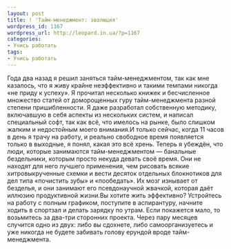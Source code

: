 ```yaml
---
layout: post
title: ! 'Тайм-менеджмент: эволюция'
wordpress_id: 1167
wordpress_url: http://leopard.in.ua/?p=1167
categories:
- Учись работать
tags:
- Учись работать
---
```

Года два назад я решил заняться тайм-менеджментом, так как мне казалось, что я живу крайне неэффективно и такими темпами никогда «не приду к успеху». Я прочитал несколько книжек и бесчисленное множество статей от доморощенных гуру тайм-менеджмента разной степени пришибленности. Я даже разработал собственную методику, включавшую в себя аспекты из нескольких систем, и написал специальный софт, так как всё, что имелось на рынке, было слишком жалким и недостойным моего внимания.И только сейчас, когда 11 часов в день я трачу на работу, и реально свободное время появляется только в выходные, я понял, какая это всё хрень. Теперь я убеждён, что люди, которые занимаются тайм-менеджментом — банальные бездельники, которым просто некуда девать своё время. Они не находят для него лучшего применения, чем рисовать всякие хитровыкрученные схемки и вести десяток отдельных блокнотиков для дел типа «почистить зубы» и «пообедать». Их мозг изнывает от безделья, и они занимают его псевдонаучной жвачкой, которая даёт иллюзию продуктивной жизни.Вы хотите жить эффективно? Устройтесь на работу с полным графиком, поступите в аспирантуру, начните ходить в спортзал и делать зарядку по утрам. Если покажется мало, то возьмитесь за два-три сторонних проекта. Через пару месяцев случится одно из двух: либо вы сдохнете, либо самоорганизуетесь и уже никогда не будете забивать голову ерундой вроде тайм-менеджмента.
